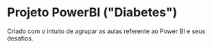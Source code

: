 # Projeto PowerBI ("Diabetes")

Criado com o intuito de agrupar as aulas referente ao Power BI e seus desafios.